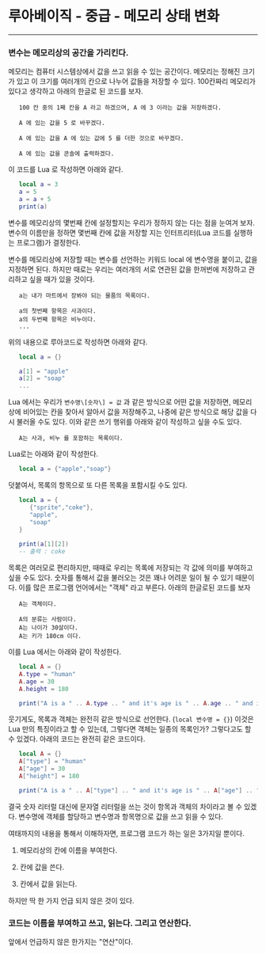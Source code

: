# 루아베이직 - 중급 - 메모리 상태 변화
-----

### 변수는 메모리상의 공간을 가리킨다. 
   
   메모리는 컴퓨터 시스템상에서 값을 쓰고 읽을 수 있는 공간이다. 메모리는 정해진 크기가 있고 이 크기를 여러개의 칸으로 나누어 값들을 저장할 수 있다. 
   100칸짜리 메모리가 있다고 생각하고 아래의 한글로 된 코드를 보자.
   
   ```
      100 칸 중의 1째 칸을 A 라고 하겠으며, A 에 3 이라는 값을 저장하겠다. 

      A 에 있는 값을 5 로 바꾸겠다. 

      A 에 있는 값을 A 에 있는 값에 5 를 더한 것으로 바꾸겠다. 

      A 에 있는 값을 콘솔에 출력하겠다. 
   ```

   이 코드를 Lua 로 작성하면 아래와 같다. 

   ```lua 
      local a = 3
      a = 5
      a = a + 5
      print(a)
   ```

   변수를 메모리상의 몇번째 칸에 설정할지는 우리가 정하지 않는 다는 점을 눈여겨 보자. 변수의 이름만을 정하면 몇번째 칸에 값을 저장할 지는 인터프리터(Lua 코드를 실행하는 프로그램)가 결정한다. 

   변수를 메모리상에 저장할 때는 변수를 선언하는 키워드 local 에 변수명을 붙이고, 값을 지정하면 된다. 하지만 때로는 우리는 여러개의 서로 연관된 값을 한꺼번에 저장하고 관리하고 싶을 때가 있을 것이다. 

   ``` 
      a는 내가 마트에서 장봐야 되는 물품의 목록이다. 

      a의 첫번째 항목은 사과이다. 
      a의 두번째 항목은 비누이다. 
      ... 
   ```
   위의 내용으로 루아코드로 작성하면 아래와 같다. 
   
   ```lua 
      local a = {}

      a[1] = "apple"
      a[2] = "soap"
      ...
   ```
   Lua 에서는 우리가 `변수명\[숫자\] = 값` 과 같은 방식으로 어떤 값을 저장하면, 메모리 상에 비어있는 칸을 찾아서 알아서 값을 저장해주고, 나중에 같은 방식으로 해당 값을 다시 불러올 수도 있다. 이와 같은 쓰기 행위를 아래와 같이 작성하고 싶을 수도 있다. 
   ```
      A는 사과, 비누 를 포함하는 목록이다. 
   ```
   Lua로는 아래와 같이 작성한다. 
   ```lua 
      local a = {"apple","soap"}
   ```
   덧붙여서, 목록의 항목으로 또 다른 목록을 포함시킬 수도 있다. 
   ```lua 
      local a = {
         {"sprite","coke"},
         "apple",
         "soap"
      }
      
      print(a[1][2])
      -- 출력 : coke
   ```  
   목록은 여러모로 편리하지만, 때때로 우리는 목록에 저장되는 각 값에 의미를 부여하고 싶을 수도 있다. 숫자를 통해서 값을 불러오는 것은 꽤나 어려운 일이 될 수 있기 때문이다. 이를 많은 프로그램 언어에서는 "객체" 라고 부른다. 아래의 한글로된 코드를 보자 
   ```
      A는 객체이다. 

      A의 분류는 사람이다. 
      A는 나이가 30살이다. 
      A는 키가 180cm 이다.  
   ``` 
   이를 Lua 에서는 아래와 같이 작성한다. 
   ```lua
      local A = {}
      A.type = "human"
      A.age = 30
      A.height = 180

      print("A is a " .. A.type .. " and it's age is " .. A.age .. " and it is " .. A.height .. "cm tall")
   ```
   웃기게도, 목록과 객체는 완전히 같은 방식으로 선언한다. \(`local 변수명 = {}`\)
   이것은 Lua 만의 특징이라고 할 수 있는데, 그렇다면 객체는 일종의 목록인가? 그렇다고도 할 수 있겠다. 아래의 코드는 완전히 같은 코드이다. 
   ```lua
      local A = {}
      A["type"] = "human"
      A["age"] = 30
      A["height"] = 180

      print("A is a " .. A["type"] .. " and it's age is " .. A["age"] .. " and it is " .. A["height"] .. "cm tall")
   ```
   결국 숫자 리터럴 대신에 문자열 리터럴을 쓰는 것이 항목과 객체의 차이라고 볼 수 있겠다. 변수명에 객체를 할당하고 변수명과 항목명으로 값을 쓰고 읽을 수 있다. 

   여태까지의 내용을 통해서 이해하자면, 프로그램 코드가 하는 일은 3가지일 뿐이다. 

   1. 메모리상의 칸에 이름을 부여한다. 

   2. 칸에 값을 쓴다. 

   3. 칸에서 값을 읽는다. 

   하지만 딱 한 가지 언급 되지 않은 것이 있다.  

### 코드는 이름을 부여하고 쓰고, 읽는다. 그리고 연산한다. 

   앞에서 언급하지 않은 한가지는 "연산"이다. 